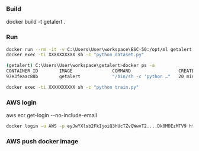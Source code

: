 ### Build

docker build -t getalert .

### Run

```bash
docker run --rm -it -v C:\Users\User\workspace\ESC-50:/opt/ml getalert
docker exec -ti XXXXXXXXXX sh -c "python dataset.py"
```

```bash
(getalert) C:\Users\User\workspace\getalert>docker ps -a
CONTAINER ID        IMAGE               COMMAND                  CREATED             STATUS                      PORTS               NAMES
97e3feaac88b        getalert            "/bin/sh -c 'python …"   20 minutes ago      Exited (1) 20 minutes ago                       flamboyant_knuth
```

```bash
docker exec -ti XXXXXXXXXX sh -c "python train.py"
```

### AWS login

aws ecr get-login --no-include-email

```bash
docker login -u AWS -p eyJwYXlsb2FkIjoiQ3hUcTZvQWwvT2....Dk0MDEzMTV9 https://XXXXXXXX.dkr.ecr.eu-west-1.amazonaws.com
```

### AWS push docker image

